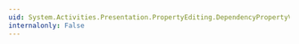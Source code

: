 ```yaml
---
uid: System.Activities.Presentation.PropertyEditing.DependencyPropertyValueSource.LocalStaticResource
internalonly: False
---
```

